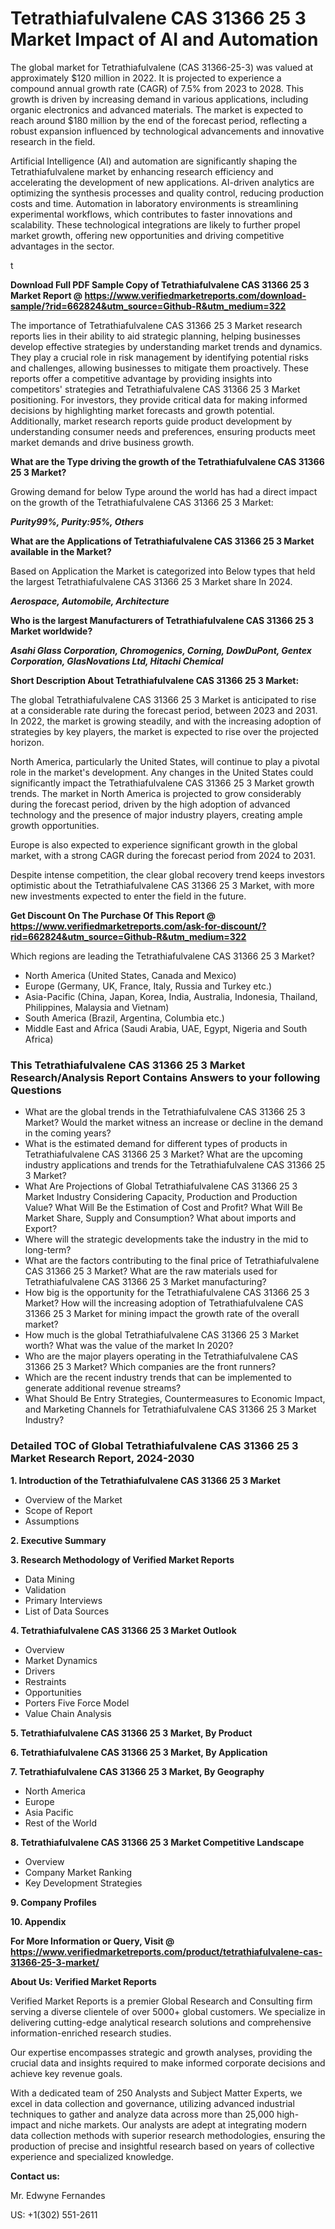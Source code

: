 <meta name="title" content="Global Tetrathiafulvalene CAS 31366 25 3 Market Impact of AI and Automation"><meta name="description" content="The global market for Tetrathiafulvalene (CAS 31366-25-3) was valued at approximately $120 million in 2022. It is projected to experience a compound annual growth rate"><meta name="title" content="Tetrathiafulvalene CAS 31366 25 3 Market Size, Share, Scope, Trends, Growth, Opportunities, Analysis, Forecast"><h1>Tetrathiafulvalene CAS 31366 25 3 Market Impact of AI and Automation</h1><p>The global market for Tetrathiafulvalene (CAS 31366-25-3) was valued at approximately $120 million in 2022. It is projected to experience a compound annual growth rate (CAGR) of 7.5% from 2023 to 2028. This growth is driven by increasing demand in various applications, including organic electronics and advanced materials. The market is expected to reach around $180 million by the end of the forecast period, reflecting a robust expansion influenced by technological advancements and innovative research in the field.</p><p>Artificial Intelligence (AI) and automation are significantly shaping the Tetrathiafulvalene market by enhancing research efficiency and accelerating the development of new applications. AI-driven analytics are optimizing the synthesis processes and quality control, reducing production costs and time. Automation in laboratory environments is streamlining experimental workflows, which contributes to faster innovations and scalability. These technological integrations are likely to further propel market growth, offering new opportunities and driving competitive advantages in the sector.</p>t</p><p id="" class=""><strong>Download Full PDF Sample Copy of Tetrathiafulvalene CAS 31366 25 3 Market Report @ <a href="https://www.verifiedmarketreports.com/download-sample/?rid=662824&utm_source=Github-R&utm_medium=322" target="_blank">https://www.verifiedmarketreports.com/download-sample/?rid=662824&utm_source=Github-R&utm_medium=322</a></strong></p><p>The importance of&nbsp;Tetrathiafulvalene CAS 31366 25 3 Market research reports lies in their ability to aid strategic planning, helping businesses develop effective strategies by understanding market trends and dynamics. They play a crucial role in risk management by identifying potential risks and challenges, allowing businesses to mitigate them proactively. These reports offer a competitive advantage by providing insights into competitors' strategies and Tetrathiafulvalene CAS 31366 25 3 Market positioning. For investors, they provide critical data for making informed decisions by highlighting market forecasts and growth potential. Additionally, market research reports guide product development by understanding consumer needs and preferences, ensuring products meet market demands and drive business growth.</p><p><strong>What are the&nbsp;Type driving the growth of the Tetrathiafulvalene CAS 31366 25 3 Market?</strong></p><p id="" class="">Growing demand for below Type around the world has had a direct impact on the growth of the Tetrathiafulvalene CAS 31366 25 3 Market:</p><em><strong>Purity99%, Purity:95%, Others</strong></em></p><strong>What are the&nbsp;Applications&nbsp;of Tetrathiafulvalene CAS 31366 25 3 Market available in the Market?</strong></p><p id="" class="">Based on Application the Market is categorized into Below types that held the largest Tetrathiafulvalene CAS 31366 25 3 Market share In 2024.</p><em><strong>Aerospace, Automobile, Architecture</strong></em></p><strong>Who is the largest Manufacturers of Tetrathiafulvalene CAS 31366 25 3 Market worldwide?</strong></p><p><em><strong>Asahi Glass Corporation, Chromogenics, Corning, DowDuPont, Gentex Corporation, GlasNovations Ltd, Hitachi Chemical</strong></em></p><p id="" class=""><strong>Short Description About Tetrathiafulvalene CAS 31366 25 3 Market:</strong></p><p>The global Tetrathiafulvalene CAS 31366 25 3 Market is anticipated to rise at a considerable rate during the forecast period, between 2023 and 2031. In 2022, the market is growing steadily, and with the increasing adoption of strategies by key players, the market is expected to rise over the projected horizon.</p><p>North America, particularly the United States, will continue to play a pivotal role in the market's development. Any changes in the United States could significantly impact the Tetrathiafulvalene CAS 31366 25 3 Market growth trends. The market in North America is projected to grow considerably during the forecast period, driven by the high adoption of advanced technology and the presence of major industry players, creating ample growth opportunities.</p><p>Europe is also expected to experience significant growth in the global market, with a strong CAGR during the forecast period from 2024 to 2031.</p><p>Despite intense competition, the clear global recovery trend keeps investors optimistic about the Tetrathiafulvalene CAS 31366 25 3 Market, with more new investments expected to enter the field in the future.</p><p id="" class=""><strong>Get Discount On The Purchase Of This Report @ <a href="https://www.verifiedmarketreports.com/ask-for-discount/?rid=662824&utm_source=Github-R&utm_medium=322" target="_blank">https://www.verifiedmarketreports.com/ask-for-discount/?rid=662824&utm_source=Github-R&utm_medium=322</a></strong></p>Which regions are leading the Tetrathiafulvalene CAS 31366 25 3 Market?</p><ul><li>North America (United States, Canada and Mexico)</li><li>Europe (Germany, UK, France, Italy, Russia and Turkey etc.)</li><li>Asia-Pacific (China, Japan, Korea, India, Australia, Indonesia, Thailand, Philippines, Malaysia and Vietnam)</li><li>South America (Brazil, Argentina, Columbia etc.)</li><li>Middle East and Africa (Saudi Arabia, UAE, Egypt, Nigeria and South Africa)</li></ul><h3 id="" class="">This Tetrathiafulvalene CAS 31366 25 3 Market Research/Analysis Report Contains Answers to your following Questions</h3><ul><li>What are the global trends in the Tetrathiafulvalene CAS 31366 25 3 Market? Would the market witness an increase or decline in the demand in the coming years?</li><li>What is the estimated demand for different types of products in Tetrathiafulvalene CAS 31366 25 3 Market? What are the upcoming industry applications and trends for the Tetrathiafulvalene CAS 31366 25 3 Market?</li><li>What Are Projections of Global Tetrathiafulvalene CAS 31366 25 3 Market Industry Considering Capacity, Production and Production Value? What Will Be the Estimation of Cost and Profit? What Will Be Market Share, Supply and Consumption? What about imports and Export?</li><li>Where will the strategic developments take the industry in the mid to long-term?</li><li>What are the factors contributing to the final price of Tetrathiafulvalene CAS 31366 25 3 Market? What are the raw materials used for Tetrathiafulvalene CAS 31366 25 3 Market manufacturing?</li><li>How big is the opportunity for the Tetrathiafulvalene CAS 31366 25 3 Market? How will the increasing adoption of Tetrathiafulvalene CAS 31366 25 3 Market for mining impact the growth rate of the overall market?</li><li>How much is the global Tetrathiafulvalene CAS 31366 25 3 Market worth? What was the value of the market In 2020?</li><li>Who are the major players operating in the Tetrathiafulvalene CAS 31366 25 3 Market? Which companies are the front runners?</li><li>Which are the recent industry trends that can be implemented to generate additional revenue streams?</li><li>What Should Be Entry Strategies, Countermeasures to Economic Impact, and Marketing Channels for Tetrathiafulvalene CAS 31366 25 3 Market Industry?</li></ul><h3 id="" class="">Detailed TOC of Global Tetrathiafulvalene CAS 31366 25 3 Market Research Report, 2024-2030</h3><p id="" class=""><strong>1. Introduction of the Tetrathiafulvalene CAS 31366 25 3 Market</strong></p><ul><li>Overview of the Market</li><li>Scope of Report</li><li>Assumptions</li></ul><p id="" class=""><strong>2. Executive Summary</strong></p><p id="" class=""><strong>3. Research Methodology of Verified Market Reports</strong></p><ul><li>Data Mining</li><li>Validation</li><li>Primary Interviews</li><li>List of Data Sources</li></ul><p id="" class=""><strong>4. Tetrathiafulvalene CAS 31366 25 3 Market Outlook</strong></p><ul><li>Overview</li><li>Market Dynamics</li><li>Drivers</li><li>Restraints</li><li>Opportunities</li><li>Porters Five Force Model</li><li>Value Chain Analysis</li></ul><p id="" class=""><strong>5. Tetrathiafulvalene CAS 31366 25 3 Market, By Product</strong></p><p id="" class=""><strong>6. Tetrathiafulvalene CAS 31366 25 3 Market, By Application</strong></p><p id="" class=""><strong>7. Tetrathiafulvalene CAS 31366 25 3 Market, By Geography</strong></p><ul><li>North America</li><li>Europe</li><li>Asia Pacific</li><li>Rest of the World</li></ul><p id="" class=""><strong>8. Tetrathiafulvalene CAS 31366 25 3 Market Competitive Landscape</strong></p><ul><li>Overview</li><li>Company Market Ranking</li><li>Key Development Strategies</li></ul><p id="" class=""><strong>9. Company Profiles</strong></p><p id="" class=""><strong>10. Appendix</strong></p><p id="" class=""><strong>For More Information or Query, Visit @ <a href="https://www.verifiedmarketreports.com/product/tetrathiafulvalene-cas-31366-25-3-market/" target="_blank">https://www.verifiedmarketreports.com/product/tetrathiafulvalene-cas-31366-25-3-market/</a></strong></p><p id="" class=""><strong>About Us: Verified Market Reports</strong></p><p id="" class="">Verified Market Reports is a premier Global Research and Consulting firm serving a diverse clientele of over 5000+ global customers. We specialize in delivering cutting-edge analytical research solutions and comprehensive information-enriched research studies.</p><p id="" class="">Our expertise encompasses strategic and growth analyses, providing the crucial data and insights required to make informed corporate decisions and achieve key revenue goals.</p><p id="" class="">With a dedicated team of 250 Analysts and Subject Matter Experts, we excel in data collection and governance, utilizing advanced industrial techniques to gather and analyze data across more than 25,000 high-impact and niche markets. Our analysts are adept at integrating modern data collection methods with superior research methodologies, ensuring the production of precise and insightful research based on years of collective experience and specialized knowledge.</p><p id="" class=""><strong>Contact us:</strong></p><p id="" class="">Mr. Edwyne Fernandes</p><p id="" class="">US: +1(302) 551-2611</p>